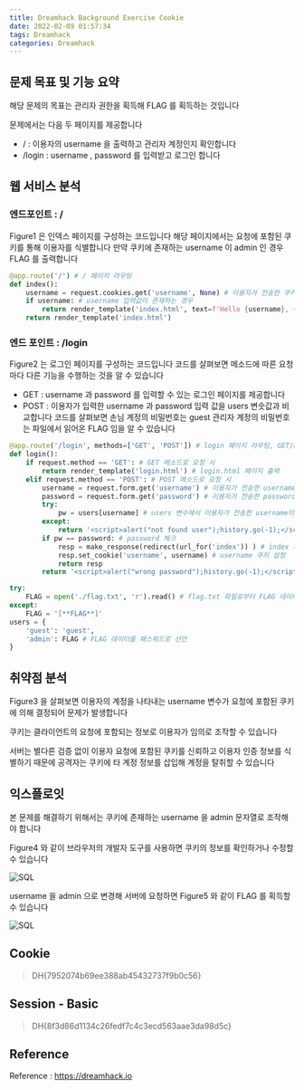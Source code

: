 ```yaml
---
title: Dreamhack Background Exercise Cookie
date: 2022-02-09 01:57:34
tags: Dreamhack
categories: Dreamhack
---
```


## 문제 목표 및 기능 요약
해당 문제의 목표는 관리자 권한을 획득해 FLAG 를 획득하는 것입니다

문제에서는 다음 두 페이지를 제공합니다
- / : 이용자의 username 을 출력하고 관리자 계정인지 확인합니다
- /login : username , password 를 입력받고 로그인 합니다

## 웹 서비스 분석

### 엔드포인트 : /
Figure1 은 인덱스 페이지를 구성하는 코드입니다
해당 페이지에서는 요청에 포함된 쿠키를 통해 이용자를 식별합니다
만약 쿠키에 존재하는 username 이 admin 인 경우 FLAG 를 출력합니다

```python
@app.route('/') # / 페이지 라우팅 
def index():
    username = request.cookies.get('username', None) # 이용자가 전송한 쿠키의 username 입력값을 가져옴
    if username: # username 입력값이 존재하는 경우
        return render_template('index.html', text=f'Hello {username}, {"flag is " + FLAG if username == "admin" else "you are not admin"}') # "admin"인 경우 FLAG 출력, 아닌 경우 "you are not admin" 출력
    return render_template('index.html')
```

### 엔드 포인트 : /login
Figure2 는 로그인 페이지를 구성하는 코드입니다
코드를 살펴보면 메소드에 따른 요청마다 다른 기능을 수행하는 것을 알 수 있습니다

- GET : username 과 password 를 입력할 수 있는 로그인 페이지를 제공합니다
- POST : 이용자가 입력한 username 과 password 입력 값을 users 변숫값과 비교합니다
코드를 살펴보면 손님 계정의 비밀번호는 guest 관리자 계정의 비밀번호는 파일에서 읽어온 FLAG 임을 알 수 있습니다

```python
@app.route('/login', methods=['GET', 'POST']) # login 페이지 라우팅, GET/POST 메소드로 접근 가능
def login():
    if request.method == 'GET': # GET 메소드로 요청 시
        return render_template('login.html') # login.html 페이지 출력
    elif request.method == 'POST': # POST 메소드로 요청 시
        username = request.form.get('username') # 이용자가 전송한 username 입력값을 가져옴
        password = request.form.get('password') # 이용자가 전송한 password 입력값을 가져옴
        try:
            pw = users[username] # users 변수에서 이용자가 전송한 username이 존재하는지 확인
        except: 
            return '<script>alert("not found user");history.go(-1);</script>' # 존재하지 않는 username인 경우 경고 출력
        if pw == password: # password 체크
            resp = make_response(redirect(url_for('index')) ) # index 페이지로 이동하는 응답 생성
            resp.set_cookie('username', username) # username 쿠키 설정
            return resp 
        return '<script>alert("wrong password");history.go(-1);</script>' # password가 동일하지 않은 경우
```

```python
try:
    FLAG = open('./flag.txt', 'r').read() # flag.txt 파일로부터 FLAG 데이터를 가져옴.
except:
    FLAG = '[**FLAG**]'
users = {
    'guest': 'guest',
    'admin': FLAG # FLAG 데이터를 패스워드로 선언
}
```

## 취약점 분석
Figure3 을 살펴보면 이용자의 계정을 나타내는 username 변수가 요청에 포함된 쿠키에 의해 결정되어 문제가 발생합니다

쿠키는 클라이언트의 요청에 포함되는 정보로 이용자가 임의로 조작할 수 있습니다

서버는 별다른 검증 없이 이용자 요청에 포함된 쿠키를 신뢰하고 이용자 인증 정보를 식별하기 때문에 공격자는 쿠키에 타 계정 정보를 삽입해 계정을 탈취할 수 있습니다

## 익스플로잇
본 문제를 해결하기 위해서는 쿠키에 존재하는 username 을 admin 문자열로 조작해야 합니다

Figure4 와 같이 브라우저의 개발자 도구를 사용하면 쿠키의 정보를 확인하거나 수정할 수 있습니다

![SQL](https://kr.object.ncloudstorage.com/dreamhack-content/page/b096921e0ee1008217d3b00672228bd1418fc11711a06b8dccaf7e061a775e92.png)

username 을 admin 으로 변경해 서버에 요청하면 Figure5 와 같이 FLAG 를 획득할 수 있습니다

![SQL](https://kr.object.ncloudstorage.com/dreamhack-content/page/68a4be9ac07ebaa76ab59228b0c975f0d3c82b43d842e395259e909b5e0044e0.png)

## Cookie
>DH{7952074b69ee388ab45432737f9b0c56}

## Session - Basic
>DH{8f3d86d1134c26fedf7c4c3ecd563aae3da98d5c}

## Reference
Reference : https://dreamhack.io
